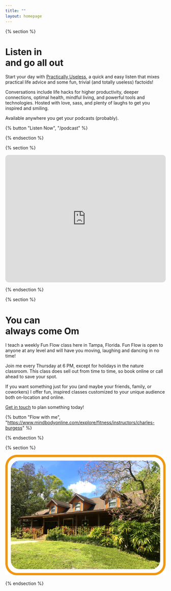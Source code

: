 ```yaml
---
title: ""
layout: homepage
---
```


{% section %}

# Listen in <br> and go all out

Start your day with [Practically Useless](/podcast), a quick and easy listen that mixes practical life advice and some fun, trivial (and totally useless) factoids!

Conversations include life hacks for higher productivity, deeper connections, optimal health, mindful living, and powerful tools and technologies. Hosted with love, sass, and plenty of laughs to get you inspired and smiling.

Available anywhere you get your podcasts (probably).

{% button "Listen Now", "/podcast" %}

{% endsection %}

{% section %}

<div class="podcast-player" style="width: 100%; height: 400px; border-radius: 10px; overflow: hidden;"><iframe style="width: 100%; height: 100%;" frameborder="no" scrolling="no" seamless src="https://player.captivate.fm/show/f368b04e-dde4-47b9-84fc-116c56251601/" title="Podcast player"></iframe></div>

{% endsection %}

{% section %}

# You can <br> always come Om

I teach a weekly Fun Flow class here in Tampa, Florida. Fun Flow is open to anyone at any level and will have you moving, laughing and dancing in no time!

Join me every Thursday at 6 PM, except for holidays in the nature classroom. This class does sell out from time to time, so book online or call ahead to save your spot.

If you want something just for you (and maybe your friends, family, or coworkers) I offer fun, inspired classes customized to your unique audience both on-location and online.

[Get in touch](mailto:yoga@cvburgess.com) to plan something today!

{% button "Flow with me", "https://www.mindbodyonline.com/explore/fitness/instructors/charles-burgess" %}

{% endsection %}

{% section %}

![The Lotus Pond](/img/lotus-pond.png)

{% endsection %}
